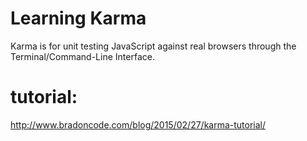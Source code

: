 # Learning Karma
Karma is for unit testing JavaScript against real browsers through the Terminal/Command-Line Interface.

# tutorial:
http://www.bradoncode.com/blog/2015/02/27/karma-tutorial/
